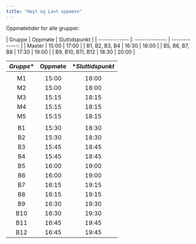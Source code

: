 ```yaml
---
title: "Høyt og Lavt oppmøte"
---
```


Oppmøtetider for alle grupper:

| Gruppe                    | Oppmøte   | Sluttidspunkt  |
| -------------                  |: -------------: | -------------:        |
| Master                      | 15:00         | 17:00               |
| B1, B2, B3, B4          | 16:30         | 18:00               |
| B5, B6, B7, B8          | 17:30         | 19:00               |
| B9, B10, B11, B12    | 18:30        | 20:00                |



*Gruppe**|**Oppmøte**|**Sluttidspunkt*
:-----:|:-----:|:-----:
 | | 
M1|15:00|18:00
M2|15:00|18:00
M3|15:15|18:15
M4|15:15|18:15
M5|15:15|18:15
 | | 
B1|15:30|18:30
B2|15:30|18:30
B3|15:45|18:45
B4|15:45|18:45
B5|16:00|19:00
B6|16:00|19:00
B7|16:15|19:15
B8|16:15|19:15
B9|16:30|19:30
B10|16:30|19:30
B11|16:45|19:45
B12|16:45|19:45